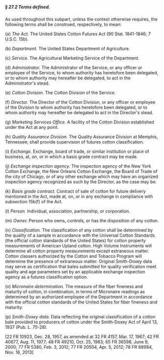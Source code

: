 ##### § 27.2 Terms defined. #####

As used throughout this subpart, unless the context otherwise requires, the following terms shall be construed, respectively, to mean:

(a) *The Act.* The United States Cotton Futures Act (90 Stat. 1841-1846; 7 U.S.C. 15b).

(b) *Department.* The United States Department of Agriculture.

(c) *Service.* The Agricultural Marketing Service of the Department.

(d) *Administrator.* The Administrator of the Service, or any officer or employee of the Service, to whom authority has heretofore been delegated, or to whom authority may hereafter be delegated, to act in the Administrator's stead.

(e) *Cotton Division.* The Cotton Division of the Service.

(f) *Director.* The Director of the Cotton Division, or any officer or employee of the Division to whom authority has heretofore been delegated, or to whom authority may hereafter be delegated to act in the Director's stead.

(g) *Marketing Services Office.* A facility of the Cotton Division established under the Act at any point.

(h) *Quality Assurance Division.* The Quality Assurance Division at Memphis, Tennessee; shall provide supervision of futures cotton classification.

(i) *Exchange.* Exchange, board of trade, or similar institution or place of business, at, on, or in which a basis grade contract may be made.

(j) *Exchange inspection agency.* The inspection agency of the New York Cotton Exchange, the New Orleans Cotton Exchange, the Board of Trade of the city of Chicago, or of any other exchange which may have an organized inspection agency recognized as such by the Director, as the case may be.

(k) *Basis grade contract.* Contract of sale of cotton for future delivery mentioned in the Act, made at, on, or in any exchange in compliance with subsection 15b(f) of the Act.

(l) *Person.* Individual, association, partnership, or corporation.

(m) *Owner.* Person who owns, controls, or has the disposition of any cotton.

(n) *Classification.* The classification of any cotton shall be determined by the quality of a sample in accordance with the Universal Cotton Standards (the official cotton standards of the United States) for cotton property measurements of American Upland cotton. High Volume Instruments will determine all cotton property measurements except extraneous matter. Cotton classers authorized by the Cotton and Tobacco Program will determine the presence of extraneous matter. Original Smith-Doxey data may serve as certification that bales submitted for quality verification meet quality and age parameters set by an applicable exchange inspection agency as a futures classification option.

(o) *Micronaire determination.* The measure of the fiber fineness and maturity of cotton, in combination, in terms of Micronaire readings as determined by an authorized employee of the Department in accordance with the official cotton standards of the United States for fiber fineness and maturity.

(p) *Smith-Doxey data.* Data reflecting the original classification of a cotton bale provided to producers of cotton under the Smith-Doxey Act of April 13, 1937 (Pub. L. 75-28).

[22 FR 10923, Dec. 28, 1957, as amended at 32 FR 4157, Mar. 17, 1967; 42 FR 40677, Aug. 11, 1977; 48 FR 49210, Oct. 25, 1983; 65 FR 36598, June 9, 2000; 77 FR 5380, Feb. 3, 2012; 77 FR 20504, Apr. 5, 2012; 78 FR 68984, Nov. 18, 2013]